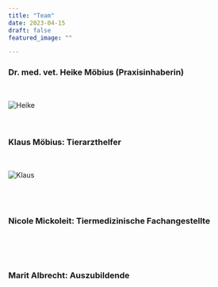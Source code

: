 ```yaml
---
title: "Team"
date: 2023-04-15
draft: false
featured_image: ""

---
```

### Dr. med. vet. Heike Möbius (Praxisinhaberin)  
<br />

![Heike](/heike_passbild.JPG "Heike")
<br />
<br />
<br />

### Klaus Möbius: Tierarzthelfer  
<br />

![Klaus](/klaus_passbild.JPG "Klaus")  
<br />
<br />
<br />





### Nicole Mickoleit: Tiermedizinische Fachangestellte


<br />
<br />
<br />

### Marit Albrecht: Auszubildende
